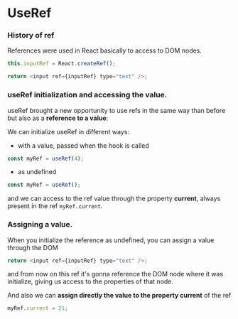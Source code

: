 # UseRef

### History of ref

References were used in React basically to access to DOM nodes.

```javascript
this.inputRef = React.createRef();

return <input ref={inputRef} type="text" />;
```

### useRef initialization and accessing the value.

useRef brought a new opportunity to use refs in the same way than before but also as a **reference to a value**:

We can initialize useRef in different ways:

- with a value, passed when the hook is called

```javascript
const myRef = useRef(4);
```

- as undefined

```javascript
const myRef = useRef();
```

and we can access to the ref value through the property **current**, always present in the ref `myRef.current`.

### Assigning a value.

When you initialize the reference as undefined, you can assign a value through the DOM

```javascript
return <input ref={inputRef} type="text" />;
```

and from now on this ref it's gonna reference the DOM node where it was initialize, giving us access to the properties of that node.

And also we can **assign directly the value to the property current** of the ref

```javascript
myRef.current = 21;
```
